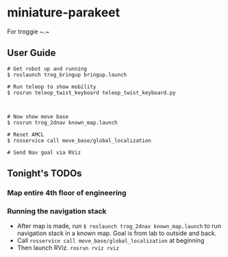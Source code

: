 # miniature-parakeet
For troggie ~.~

## User Guide
    # Get robot up and running
    $ roslaunch trog_bringup bringup.launch
    
    # Run teleop to show mobility
    $ rosrun teleop_twist_keyboard teleop_twist_keyboard.py



    # Now show move base
    $ rosrun trog_2dnav known_map.launch

    # Reset AMCL
    $ rosservice call move_base/global_localization

    # Send Nav goal via RViz


## Tonight's TODOs
### Map entire 4th floor of engineering

### Running the navigation stack
- After map is made, run ```$ roslaunch trog_2dnav known_map.launch``` to run navigation stack in a known map. Goal is from lab to outside and back.
- Call ```rosservice call move_base/global_localization``` at beginning
- Then launch RViz. ```rosrun rviz rviz```